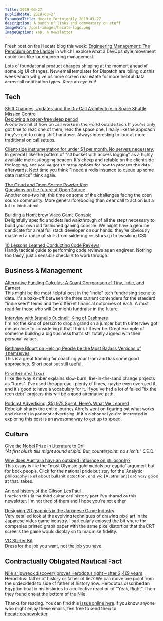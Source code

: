 ```yaml
---
Title: 2019-03-27
publishdate: 2019-03-27
ExpandedTitle: Hecate Fortnightly 2019-03-27
description: A bunch of links and commentary on stuff
ImagePath: /post-images/hecate-logo.png
ImageCaption: Yep, a newsletter
---
```

Fresh post on the Hecate blog this week: [Engineering Management: The Pendulum on the Ladder](https://hecate.co/blog/pendulum-on-the-ladder) in which I explore what a DevOps style movement could look like for engineering management.

Lots of foundational product changes shipping at the moment ahead of some big UI changes. New email templates for Dispatch are rolling out this week which will give us more screen real estate for more helpful data across all notification types. Keep an eye out!

## Tech

[Shift Changes, Updates, and the On-Call Architecture in Space Shuttle Mission Control](https://www.getrevue.co/profile/resilience/issues/resilience-roundup-shift-changes-updates-and-the-on-call-architecture-in-space-shuttle-mission-control-issue-24-163997)<br>
[Deploying a pager-free sleep period](https://www.imt.ie/opinion/deploying-pager-free-sleep-period-21-03-2019/)<br>
A one-two hit of how on call works in the world outside tech. If you've only got time to read one of them, read the space one. I really like the approach they've got to doing shift handover. Always interesting to look at more traditional on call setups.

[Client-side instrumentation for under $1 per month. No servers necessary.](https://bostata.com/post/client-side-instrumentation-for-under-one-dollar/)<br>
In general I like the pattern of "s3 bucket with access logging" as a highly available metrics/logging beacon. It's cheap and reliable on the client side for logging, and you've got so many options for how to process the data afterwards. Next time you think "I need a redis instance to queue up some data metrics" think again.

[The Cloud and Open Source Powder Keg](https://redmonk.com/sogrady/2019/03/15/cloud-open-source-powder-keg/)<br>
[Questions on the future of Open Source](https://gist.github.com/skamille/78fcc0576a0db3e72c25ec0cf456f619)<br>
Another one-two hit, this time on some of the challenges facing the open source community. More general foreboding than clear call to action but a lot to think about.

[Building a Homebrew Video Game Console](https://internalregister.github.io/2019/03/14/Homebrew-Console.html)<br>
Delightfully specific and detailed walkthrough of all the steps necessary to build your own old fashioned gaming console. We might have a genuine candidate for a real full stack developer on our hands: they've obviously mastered a range of skills from soldering resistors up to tweaking CSS.

[10 Lessons Learned Conducting Code Reviews](https://dev.to/jnschrag/10-lessons-learned-conducting-code-reviews-5di6)<br>
Handy tactical guide to performing code reviews as an engineer. Nothing too fancy, just a sensible checklist to work through.

## Business & Management

[Alternative Funding Calculus: A Quant Comparison of Tiny, Indie, and Earnest](https://medium.com/swlh/alternative-funding-calculus-a-quant-comparison-of-tiny-indie-and-earnest-8d61d35d5ad5)<br>
This might be the most helpful post in the "indie" tech fundraising scene to date. It's a bake-off between the three current contenders for the standard "indie seed" terms and the different financial outcomes of each. A must read for those who will (or might) fundraise in the future.

[Interview with Brunello Cucinelli, King of Cashmere](https://pi.co/brunello-cucinelli-2/)<br>
I'm not the kind of person to drop a grand on a jumper but this interview got me as close to considering it that I think I'll ever be. Great example of someone building a big business that's still totally aligned with their personal values.

[Bethanye Blount on Helping People be the Most Badass Versions of Themselves](https://blog.coleadership.com/bethanye-blount-on-helping-people-be-the-most-badass-versions-of-themselves/)<br>
This is a great framing for coaching your team and has some good approaches. Short post but still useful.

[Priorities and Taxes](https://medium.com/@kimber_lockhart/priorities-and-taxes-7f8726cff868)<br>
I like the way Kimber explains slow-burn, line-in-the-sand change projects as "taxes". I've used the approach plenty of times, maybe even overused it, and it's good to have a vocabulary for it. If you've had a lot of failed "fix the tech debt" projects this will be a good alternative path.

[Podcast Advertising: $51,975 Spent. Here's What We Learned](https://ahrefs.com/blog/podcast-advertising/)<br>
Rebekah shares the entire journey Ahrefs went on figuring out what works and doesn't in podcast advertising. If it's a channel you're interested in exploring this post is an awesome way to get up to speed.

## Culture

[Give the Nobel Prize in Literature to Dril](https://theoutline.com/post/7245/give-the-nobel-prize-to-dril)<br>
_"At first blush this might sound stupid. But, counterpoint: no it isn’t."_ Q.E.D.

[Why does Australia have an outsized influence on philosophy?](https://aeon.co/essays/why-does-australia-have-an-outsized-influence-on-philosophy)<br>
This essay is like the "most Olympic gold medals per capita" argument but for book people. Click for the national pride but stay for the 'Analytic philosophy is all about bullshit detection, and we [Australians] are very good at that.' takes.

[An oral history of the Gibson Les Paul](https://guitar.com/guides/essential-guide/the-oral-history-of-the-les-paul/)<br>
I reckon this is the third guitar oral history post I've shared on this newsletter. I'm not tired of them and I hope you're not either

[Designing 2D graphics in the Japanese Game Industry](https://vgdensetsu.tumblr.com/post/179656817318/designing-2d-graphics-in-the-japanese-industry)<br>
Very detailed look at the evolving techniques of drawing pixel art in the Japanese video game industry. I particularly enjoyed the bit where the companies printed graph paper with the same pixel distortion that the CRT screens the game would display on to maximise fidelity.

[VC Starter Kit](https://vcstarterkit.com/)<br>
Dress for the job you want, not the job you have.

## Contractually Obligated Nautical Fact

[Nile shipwreck discovery proves Herodotus right – after 2,469 years](https://www.theguardian.com/science/2019/mar/17/nile-shipwreck-herodotus-archaeologists-thonis-heraclion)<br>
Herodotus: father of history or father of lies? We can move one point from the undecideds to side of father of history now. Herodotus described an Egyptian boat in his histories to a collective reaction of "Yeah, Right". Then they found one at the bottom of the Nile.

Thanks for reading. You can find this [issue online here](https://hecate.co/newsletter/2019-03-27).If you know anyone who might enjoy these emails, feel free to send them to [hecate.co/newsletter](https://hecate.co/newsletter/)

